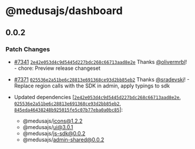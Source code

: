 # @medusajs/dashboard

## 0.0.2

### Patch Changes

- [#7341](https://github.com/medusajs/medusa/pull/7341) [`2e42e053d4c9d5445d227bdc268c66713aad8e2e`](https://github.com/medusajs/medusa/commit/2e42e053d4c9d5445d227bdc268c66713aad8e2e) Thanks [@olivermrbl](https://github.com/olivermrbl)! - chore: Preview release changeset

- [#7371](https://github.com/medusajs/medusa/pull/7371) [`025536e2a51be6c28813e691368ce93d2bb85eb2`](https://github.com/medusajs/medusa/commit/025536e2a51be6c28813e691368ce93d2bb85eb2) Thanks [@sradevski](https://github.com/sradevski)! - Replace region calls with the SDK in admin, apply typings to sdk

- Updated dependencies [[`2e42e053d4c9d5445d227bdc268c66713aad8e2e`](https://github.com/medusajs/medusa/commit/2e42e053d4c9d5445d227bdc268c66713aad8e2e), [`025536e2a51be6c28813e691368ce93d2bb85eb2`](https://github.com/medusajs/medusa/commit/025536e2a51be6c28813e691368ce93d2bb85eb2), [`845eda46438248b925015fe5c07b77eba0a0bc85`](https://github.com/medusajs/medusa/commit/845eda46438248b925015fe5c07b77eba0a0bc85)]:
  - @medusajs/icons@1.2.2
  - @medusajs/ui@3.0.1
  - @medusajs/js-sdk@0.0.2
  - @medusajs/admin-shared@0.0.2
